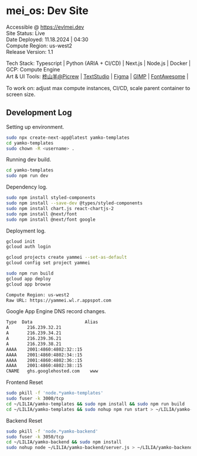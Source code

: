 <h1>mei_os: Dev Site</h1>

Accessible @ <a href='https://evlmei.dev'>https://evlmei.dev</a><br>
Site Status: Live<br>
Date Deployed: 11.18.2024 | 04:30<br>
Compute Region: us-west2<br>
Release Version: 1.1 <br>

Tech Stack: Typescript | Python (ARIA + CI/CD) | Next.js | Node.js | Docker | GCP: Compute Engine<br>
Art & UI Tools: [柊山羊@Picrew](https://picrew.me/ja/image_maker/197705) | [TextStudio](https://www.textstudio.com/logo/bubble-style-3d-text-155) | [Figma](https://www.figma.com/design/MeCSc6lsmZkTEV3VXK7PB9/Untitled?node-id=0-1&t=Vd3kHDi6YENZzVjr-1) | [GIMP](https://www.gimp.org/downloads/thanks.html) | [FontAwesome](https://fontawesome.com/) | 


To work on: adjust max compute instances, CI/CD, scale parent container to screen size.

<h2>Development Log</h2>

Setting up environment.

```bash
sudo npx create-next-app@latest yamko-templates
cd yamko-templates
sudo chown -R <username> .
```

Running dev build.

```bash
cd yamko-templates
sudo npm run dev
```

Dependency log.

```bash
sudo npm install styled-components
sudo npm install --save-dev @types/styled-components
sudo npm install chart.js react-chartjs-2
sudo npm install @next/font
sudo npm install @next/font google
```

Deployment log.

```bash
gcloud init
gcloud auth login

gcloud projects create yammei --set-as-default
gcloud config set project yammei

sudo npm run build
gcloud app deploy
gcloud app browse

Compute Region: us-west2
Raw URL: https://yammei.wl.r.appspot.com
```

Google App Engine DNS record changes.

```bash
Type  Data                    Alias
A	    216.239.32.21
A	    216.239.34.21
A	    216.239.36.21
A	    216.239.38.21
AAAA	2001:4860:4802:32::15
AAAA	2001:4860:4802:34::15
AAAA	2001:4860:4802:36::15
AAAA	2001:4860:4802:38::15
CNAME	ghs.googlehosted.com    www
```

Frontend Reset

```bash
sudo pkill -f 'node.*yamko-templates'
sudo fuser -k 3000/tcp
cd ~/LILIA/yamko-templates && sudo npm install && sudo npm run build
cd ~/LILIA/yamko-templates && sudo nohup npm run start > ~/LILIA/yamko-templates/app.log 2>&1 &
```

Backend Reset

```bash
sudo pkill -f 'node.*yamko-backend'
sudo fuser -k 3050/tcp
cd ~/LILIA/yamko-backend && sudo npm install
sudo nohup node ~/LILIA/yamko-backend/server.js > ~/LILIA/yamko-backend/server.log 2>&1 &
```
